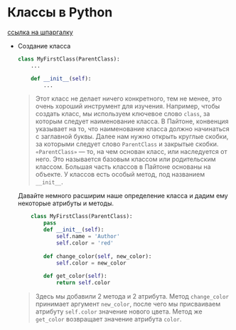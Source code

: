 Классы в Python
====

[ссылка на шпаргалку](https://texterra.ru/blog/ischerpyvayushchaya-shpargalka-po-sintaksisu-razmetki-markdown-na-zametku-avtoram-veb-razrabotchikam.html)

* Создание класса

    ```py
    class MyFirstClass(ParentClass):
        ...

        def __init__(self):
            ...
    ```

    >Этот класс не делает ничего конкретного, тем не менее, это очень хороший инструмент для изучения. Например, чтобы создать класс, мы используем ключевое слово `class`, за которым следует наименование класса. В Пайтоне, конвенция указывает на то, что наименование класса должно начинаться с заглавной буквы. Далее нам нужно открыть круглые скобки, за которыми следует слово `ParentClass` и закрытые скобки. `«ParentClass»` — то, на чем основан класс, или наследуется от него. Это называется базовым классом или родительским классом. Большая часть классов в Пайтоне основаны на объекте. У классов есть особый метод, под названием `__init__`.

    Давайте немного расширим наше определение класса и дадим ему некоторые атрибуты и методы.

    ```py
        class MyFirstClass(ParentClass):
            pass
            def __init__(self):
                self.name = 'Author'
                self.color = 'red'
            
            def change_color(self, new_color):
                self.color = new_color
            
            def get_color(self):
                return self.color
    ```

    >Здесь мы добавили 2 метода и 2 атрибута. Метод `change_color` принимает аргумент `new_color`, после чего мы присваиваем атрибуту  `self.color` значение нового цвета. Метод же `get_color` возвращает значение атрибута `color`.
